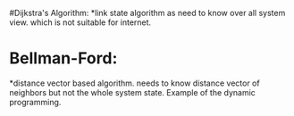 #Dijkstra's Algorithm:
 *link state algorithm as need to know over all system view. which is not suitable for internet.

# Bellman-Ford:
*distance vector based algorithm. needs to know distance vector of neighbors but not the whole system state. Example of the dynamic programming.


